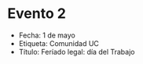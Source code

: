 # Evento 2

* Fecha: 1 de mayo
* Etiqueta: Comunidad UC
* Título: Feríado legal: día del Trabajo



